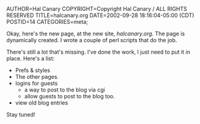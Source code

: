 AUTHOR=Hal Canary
COPYRIGHT=Copyright Hal Canary / ALL RIGHTS RESERVED
TITLE=halcanary.org
DATE=2002-09-28 18:16:04-05:00 (CDT)
POSTID=14
CATEGORIES=meta;

Okay, here's the new page, at the new site, _halcanary.org_. The page is dynamically created. I wrote a couple of perl scripts that do the job.

There's still a lot that's missing. I've done the work, I just need to put it in place. Here's a list:

*   Prefs & styles
*   The other pages.
*   logins for guests
    *   a way to post to the blog via cgi
    *   allow guests to post to the blog too.
*   view old blog entries

Stay tuned!
